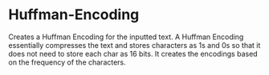 # Huffman-Encoding
Creates a Huffman Encoding for the inputted text. A Huffman Encoding essentially compresses the text and stores characters as 1s and 0s so that it does not need to store each char as 16 bits. It creates the encodings based on the frequency of the characters.
